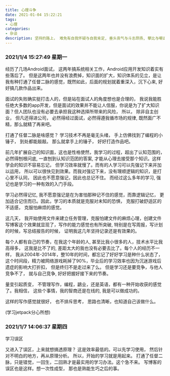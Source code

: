 ```yaml
---
title: 心理斗争
date: 2021-01-04 15:22:21
tags:
- 心理
categories:
- 杂谈
description: 坚持的路上， 难免有自我怀疑与自我肯定, 垂头丧气与斗志昂扬, 攀比与嘲讽, 放弃与启航, 心生无力与信心满满, 这些挣扎，纠结与鸡汤的心理就记录在这里吧。
---
```


### 2021/1/4 15:27:49 星期一

经历了几场Android面试， 这两年搞系统相关工作，Android应用开发知识着实有些落后了。 但是这两年也并没有浪费掉，知识面的扩大，知识体系的见立，是让我有种打通了任督二脉的感觉，既然如此，后面的规划就着重深入，沉下心来, 好好搞几款作品出来。

面试的失败确实挺打击人的，但是站在面试人的角度想也是合理的， 我说我能胜任绝大多数的app开发，但是面试的效果并不能让人信服，你说是为了扩大知识面？但人团队也没有必要去承担我这种选择所带来的风险， 所以， 除非自主创业， 但凡还得进公司， 必然得经过面试，必然得遵我循市场的规律, 既然面广不精，那么就精了再来吧。

打通了任督二脉是啥感觉？ 学习技术不再是毫无头绪， 手上仿佛找到了编程的小锤子， 到处都能敲敲。 那么就拿手上的锤子， 好好打造作品吧。

前几年扩展自己的知识面，这也是性格使然，我学习的过程，超出了认知范围的，必然得刨根问底, 一直刨到认知识范团的答案, 才能从心理去接受那个知识。这样学会的知识不容易忘记， 但学习效率就慢了。而有的人学习可以先强记下来并加以运用， 所以可以很快见到效果。而我对强记下来，没有理顺逻辑的知识，是打心里不认同， 因此也不愿意强记，因此也总记不住。 而经过这么多年的学习, 强记也是学习的一种有效的入门手段。

学习必然得记忆, 我不愿意强记是在为害怕那种记不住的感觉，而靠逻辑记忆， 更加适合记住而已。因此，学习的本质就是克服对未知的恐惧， 克服打破舒适区的不适感， 克服怕麻烦的感觉。 

这几天， 我开始使用文件来建立任务管理，克服怕建文件的麻烦心理，创建文件写博客这个效果就显现了，写作的能力感觉也有所突破, 特别是在写周报，写计划的时候，写总结报告的时候， 证明我这几年坚持记录还是有效果的。


每个人都有自己的节奏，在我这个年龄的人, 甚至比我小很多的人，技术水平比我高得多， 这我是比不了的, 差距太大的我也没有必要去比了。每个人的经历不一样， 我从2004年-2014年，整10年的时间，都忘记了好好学习是种什么状态了，这个时间段，精力被网络游戏耗掉了90%，毕业后的学习效率也因为沉迷游戏后遗症的影响大打折扣， 但是终归不是走过来了么。 但是学习还是要竞争，与他人竞争不了， 就与自己竞争, 好好把握好接下来的节奏。

量变引起质变， 不管理写作，编程，鶝业，还是英语，都有一种开始收获的感觉了。我相信， 这些个事情，我的智商还是在线的, 我是可以做成功的。

这样的写作感觉就很好， 也不排斥思考， 思路也清晰，也知道自己该做什么。 

(学习jetpack分心所想)

### 2021/1/7 14:06:37 星期四
学习误区

又进入了误区，上来就想搞透原理？ 这是效率最低的。可以先学习使用， 然后针对不明白的地方，再从原理分析。
所以，开始的学习就是用起来。 
打通了任督二脉，只是错觉，一回生，二回熟才是最实用的学习办法。这个急不来。
写博客的误区也是这样。想一次性成型， 那也是熟能生巧之后的事。


